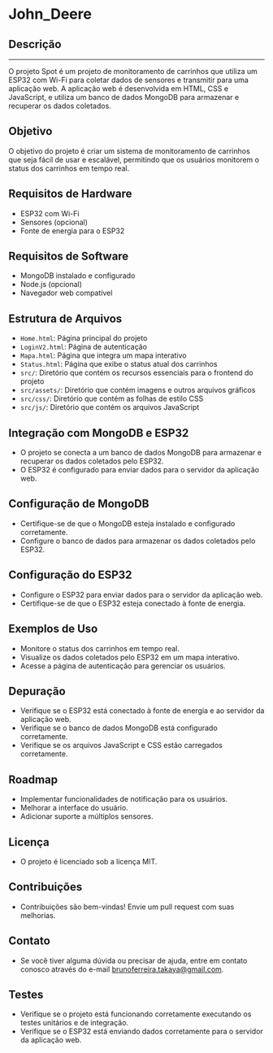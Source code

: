 # John_Deere

## Descrição
---------------

O projeto Spot é um projeto de monitoramento de carrinhos que utiliza um ESP32 com Wi-Fi para coletar dados de sensores e transmitir para uma aplicação web. A aplicação web é desenvolvida em HTML, CSS e JavaScript, e utiliza um banco de dados MongoDB para armazenar e recuperar os dados coletados.

## Objetivo

O objetivo do projeto é criar um sistema de monitoramento de carrinhos que seja fácil de usar e escalável, permitindo que os usuários monitorem o status dos carrinhos em tempo real.

## Requisitos de Hardware

* ESP32 com Wi-Fi
* Sensores (opcional)
* Fonte de energia para o ESP32

## Requisitos de Software

* MongoDB instalado e configurado
* Node.js (opcional)
* Navegador web compatível

## Estrutura de Arquivos

* `Home.html`: Página principal do projeto
* `LoginV2.html`: Página de autenticação
* `Mapa.html`: Página que integra um mapa interativo
* `Status.html`: Página que exibe o status atual dos carrinhos
* `src/`: Diretório que contém os recursos essenciais para o frontend do projeto
* `src/assets/`: Diretório que contém imagens e outros arquivos gráficos
* `src/css/`: Diretório que contém as folhas de estilo CSS
* `src/js/`: Diretório que contém os arquivos JavaScript

## Integração com MongoDB e ESP32

* O projeto se conecta a um banco de dados MongoDB para armazenar e recuperar os dados coletados pelo ESP32.
* O ESP32 é configurado para enviar dados para o servidor da aplicação web.

## Configuração de MongoDB

* Certifique-se de que o MongoDB esteja instalado e configurado corretamente.
* Configure o banco de dados para armazenar os dados coletados pelo ESP32.

## Configuração do ESP32

* Configure o ESP32 para enviar dados para o servidor da aplicação web.
* Certifique-se de que o ESP32 esteja conectado à fonte de energia.

## Exemplos de Uso

* Monitore o status dos carrinhos em tempo real.
* Visualize os dados coletados pelo ESP32 em um mapa interativo.
* Acesse a página de autenticação para gerenciar os usuários.

## Depuração

* Verifique se o ESP32 está conectado à fonte de energia e ao servidor da aplicação web.
* Verifique se o banco de dados MongoDB está configurado corretamente.
* Verifique se os arquivos JavaScript e CSS estão carregados corretamente.

## Roadmap

* Implementar funcionalidades de notificação para os usuários.
* Melhorar a interface do usuário.
* Adicionar suporte a múltiplos sensores.

## Licença

* O projeto é licenciado sob a licença MIT.

## Contribuições

* Contribuições são bem-vindas! Envie um pull request com suas melhorias.

## Contato

* Se você tiver alguma dúvida ou precisar de ajuda, entre em contato conosco através do e-mail [brunoferreira.takaya@gmail.com](mailto:brunoferreira.takaya@gmail.com).

## Testes

* Verifique se o projeto está funcionando corretamente executando os testes unitários e de integração.
* Verifique se o ESP32 está enviando dados corretamente para o servidor da aplicação web.